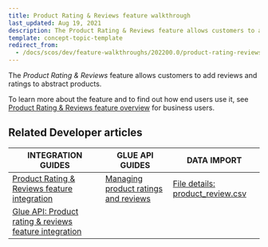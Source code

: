 ```yaml
---
title: Product Rating & Reviews feature walkthrough
last_updated: Aug 19, 2021
description: The Product Rating & Reviews feature allows customers to add reviews and ratings to abstract products.
template: concept-topic-template
redirect_from:
  - /docs/scos/dev/feature-walkthroughs/202200.0/product-rating-reviews-feature-walkthrough.html
---
```


The _Product Rating & Reviews_ feature allows customers to add reviews and ratings to abstract products.


To learn more about the feature and to find out how end users use it, see [Product Rating & Reviews feature overview](/docs/scos/user/features/product-rating-and-reviews-feature-overview.html) for business users.


## Related Developer articles

|INTEGRATION GUIDES | GLUE API GUIDES  | DATA IMPORT |
|---------|---------|---------|
| [Product Rating & Reviews feature integration](/docs/scos/dev/feature-integration-guides/product-rating-and-reviews-feature-integration.html) | [Managing product ratings and reviews](/docs/scos/dev/glue-api-guides/managing-products/managing-product-ratings-and-reviews.html)  | [File details: product_review.csv](/docs/scos/dev/data-import/data-import-categories/merchandising-setup/product-merchandising/file-details-product-review.csv.html)  |
|[Glue API: Product rating & reviews feature integration](/docs/scos/dev/feature-integration-guides/glue-api/glue-api-product-rating-and-reviews-feature-integration.html)   |   |  |
